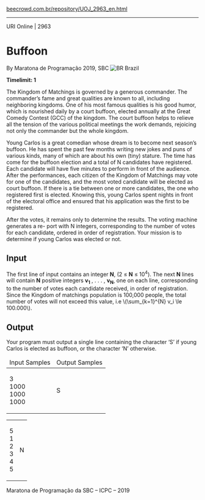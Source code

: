 <p><a href="https://www.beecrowd.com.br/repository/UOJ_2963_en.html">beecrowd.com.br/repository/UOJ_2963_en.html</a></p><hr>
<div>
  <span>URI Online | 2963</span>
  <h1>Buffoon</h1>
  <div>
    <p>By Maratona de Programação 2019, SBC <img src="https://resources.beecrowd.com.br/gallery/images/flags/br.gif" alt="BR"> Brazil</p>
  </div>
  <strong>Timelimit: 1</strong>
</div>
<div>
<div>
  <p>The Kingdom of Matchings is governed by a generous commander. The commander’s fame and great qualities are known to all, including neighboring kingdoms. One of his most famous qualities is his good humor, which is nourished daily by a court buffoon, elected annually at the Great Comedy Contest (GCC) of the kingdom. The court buffoon helps to relieve all the tension of the various political meetings the work demands, rejoicing not only the commander but the whole kingdom.</p>
  <p>Young Carlos is a great comedian whose dream is to become next season’s buffoon. He has spent the past few months writing new jokes and puns of various kinds, many of which are about his own (tiny) stature. The time has come for the buffoon election and a total of N candidates have registered. Each candidate will have five minutes to perform in front of the audience. After the performances, each citizen of the Kingdom of Matchings may vote for one of the candidates, and the most voted candidate will be elected as court buffoon. If there is a tie between one or more candidates, the one who registered first is elected. Knowing this, young Carlos spent nights in front of the electoral office and ensured that his application was the first to be registered.</p>
  <p>After the votes, it remains only to determine the results. The voting machine generates a re- port with N integers, corresponding to the number of votes for each candidate, ordered in order of registration. Your mission is to determine if young Carlos was elected or not.</p>
</div>
<h2>Input</h2>
<div>
  <p>The first line of input contains an integer <strong>N</strong>, (2 ≤ <strong>N</strong> ≤ 10<sup>4</sup>). The next <strong>N</strong> lines will contain <strong>N</strong> positive integers <strong>v<sub>1</sub></strong> , . . . , <strong>v<sub>N</sub></strong>, one on each line, corresponding to the number of votes each candidate received, in order of registration. Since the Kingdom of matchings population is 100,000 people, the total number of votes will not exceed this value, i.e <span>\(\sum_{k=1}^{N} v_i \le 100.000\).</span></p>
</div>
<h2>Output</h2>
<div>
  <p>Your program must output a single line containing the character ‘S’ if young Carlos is elected as buffoon, or the character ‘N’ otherwise.</p>
</div>
<div></div>
<table>
  <thead>
    <tr>
      <td>Input Samples</td>
      <td>Output Samples</td>
    </tr>
  </thead>
  <tbody>
    <tr>
      <td>
        <p>3<br>
         1000<br>
         1000<br>
         1000</p>
      </td>
      <td>
        <p>S</p>
      </td>
    </tr>
  </tbody>
</table>
<div></div>
  <table>
    <thead>
    </thead>
    <tbody>
      <tr>
        <td>
          <p>5<br>
           1<br>
           2<br>
           3<br>
           4<br>
           5</p>
        </td>
        <td>
          <p>N</p>
        </td>
      </tr>
    </tbody>
  </table>
  <p>
  Maratona de Programação da SBC – ICPC – 2019</p>
</div>